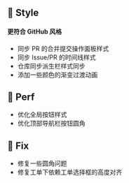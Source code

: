 ## 🌈 Style

#### 更符合 GitHub 风格

- 同步 PR 的合并提交操作面板样式
- 同步 Issue/PR 的时间线样式
- 仓库同步派生栏样式同步
- 添加一些颜色的渐变过渡动画

## 🎈 Perf

- 优化全局按钮样式
- 优化顶部导航栏按钮圆角

## 🐞 Fix

- 修复一些圆角问题
- 修复工单下依赖工单选择框的高度对齐